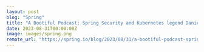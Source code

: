 ```yaml
---
layout: post
blog: "Spring"
title: "A Bootiful Podcast: Spring Security and Kubernetes legend Daniel Garnier-Moiroux "
date: 2023-08-31T00:00:00Z
image: images/spring.png
remote_url: "https://spring.io/blog/2023/08/31/a-bootiful-podcast-spring-security-and-kubernetes-legend-daniel-garnier"
---
```

